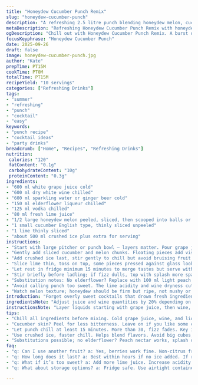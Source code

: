 ```yaml
---
title: "Honeydew Cucumber Punch Remix"
slug: "honeydew-cucumber-punch"
description: "A refreshing 2.5 litre punch blending honeydew melon, cucumber, and citrus with grape juice, white wine, and a hint of elderflower liqueur. Vodka cuts through the sweetness, balanced by lime juice and a splash of soda water. Chill time adjusted for flavor melding. Replace soda with sparkling water or ginger beer for spice. Peel or leave cucumber skin depending on bitterness tolerance. Keeps well in fridge, stir before serving to revive fizz and redistribute ingredients."
metaDescription: "Refreshing Honeydew Cucumber Punch Remix with honeydew, cucumber, citrus, and a kick of vodka. Perfect for summer gatherings, easy to prep."
ogDescription: "Chill out with Honeydew Cucumber Punch Remix. A burst of flavors from honeydew, cucumber, and a touch of elderflower. Perfect for outdoor fun."
focusKeyphrase: "Honeydew Cucumber Punch"
date: 2025-09-26
draft: false
image: honeydew-cucumber-punch.jpg
author: "Kate"
prepTime: PT15M
cookTime: PT0M
totalTime: PT15M
recipeYield: "10 servings"
categories: ["Refreshing Drinks"]
tags:
- "summer"
- "refreshing"
- "punch"
- "cocktail"
- "easy"
keywords:
- "punch recipe"
- "cocktail ideas"
- "party drinks"
breadcrumb: ["Home", "Recipes", "Refreshing Drinks"]
nutrition: 
 calories: "120"
 fatContent: "0.1g"
 carbohydrateContent: "10g"
 proteinContent: "0.3g"
ingredients:
- "600 ml white grape juice cold"
- "600 ml dry white wine chilled"
- "600 ml sparkling water or ginger beer cold"
- "150 ml elderflower liqueur chilled"
- "125 ml vodka chilled"
- "80 ml fresh lime juice"
- "1/2 large honeydew melon peeled, sliced, then scooped into balls or bite-sized chunks about 300 ml"
- "1 small cucumber English type, thinly sliced unpeeled"
- "1 lime thinly sliced"
- "about 500 ml crushed ice plus extra for serving"
instructions:
- "Start with large pitcher or punch bowl — layers matter. Pour grape juice, wine, elderflower liqueur, vodka, and lime juice in that order to build flavors slowly."
- "Gently add sliced cucumber and melon chunks. Floating pieces add visual appeal and subtle infusions without overpowering."
- "Add crushed ice last, stir gently to chill but avoid bruising fruit. Watch liquid opacity shift as ice melts — key indicator punch is cooling."
- "Slice lime thin, toss on top, some pieces pressed against glass looks sharp, adds bright citrus aroma for drinkers."
- "Let rest in fridge minimum 15 minutes to merge tastes but serve within 30 minutes to retain effervescence from sparkling water."
- "Stir briefly before ladling; if fizz dulls, top with splash more sparkling water or ginger beer. Keep extra lime slices handy for garnish. Gently remove submerged cucumber slices if bitterness rises."
- "Substitution notes: No elderflower? Replace with 100 ml light peach nectar or a splash of orange liqueur to add complexity. Swap vodka for gin if botanical notes preferred."
- "Avoid calling punch too sweet. The lime acidity and wine dryness cut sweetness, keep balance. Adding too much ice early dilutes — go slow. Overchilling flattens fizz and dulls aroma."
- "Watch melon texture; honeydew should be firm but ripe, not mushy or underripe. Texture contrast between crisp cucumber and soft melon gives punch body. Crunch sound on cucumber slice when bitten signals freshness."
introduction: "Forget overly sweet cocktails that drown fresh ingredients. Here, melon and cucumber play major roles — cooling, subtly sweet, refreshing. White grape juice and dry white wine form backbone— ripe acidity and faint fruit notes layer complexity. Elderflower liqueur replaced soda’s blandness with floral brightness. Vodka adds kick without harshness. Ice quantities calculated to chill without watering down immediately. Cucumber skin left on for that slight vegetal bite, but slice thin. Melon scooped into balls releases more juice, improves texture contrast. Landing in big pitcher makes portioning easy, especially with spontaneous guests. Chill 15 minutes enough for flavors to mingle but if waiting longer, add extra sparkling water on serving to regain fizz. Keep lime slices floating atop, not soggy at bottom, for consistent bright aroma each pour. A reliable punch for outdoor summer gatherings or indoor casual drinks, no fuss, just crisp, lively well balanced flavors making you look like you know your stuff."
ingredientsNote: "Adjust juice and wine quantities by 20% depending on sweetness preference and alcohol tolerance. Always use chilled ingredients — room temp dulls bouquet immediately. Elderflower liqueur adds floral notes but can be omitted or swapped with peach nectar or light orange liqueur for a different aromatic profile. Use honeydew that’s firm enough to hold shape in punch but sweet enough to impart gentle sugar — underripe melon will impart more vegetal notes, avoid. Thin cucumber peel works well here if thinly sliced; thicker skin can add bitterness, remove if so. Lime juice measured fresh for bright acidity, bottled juice less vibrant. Crushed ice preferred over cubes here for faster chilling and better integration into punch body. Stir gently to avoid fruit break up which can turn punch cloudy and bitter. Store punch in fridge if not serving immediately but add ice only at serving to control dilution."
instructionsNote: "Layer liquids starting with grape juice, then wine, liqueur, vodka and lime juice; layering aids even flavor integration and preserves sparkling elements longer. Adding fruit before ice prevents premature dilution and allows juices to slowly infuse. Stir carefully, no reason to bruising melon or tearing cucumber slices — preserves both flavor and aesthetics. Timing key — chill minimum 15 minutes to allow aromatics and citrus to marry, but no more than 30 or sparkling water fizz fades. Top up with more soda or sparkling water if fizz lost during wait. Presentation matters — float fruit and lime visibly. Removing submerged cucumber if bitterness grows keeps punch clean tasting. Adapt with substitutions if needed but always taste balance of sweetness, acidity and alcohol before serving. Common error: adding all ice too soon leads to watering down, dull flavor immediately. Listen for the cooling pop and subtle chill around edges in pitcher — indicator punch ready."
tips:
- "Chill all ingredients before mixing. Cold grape juice, wine, and liqueur vital. Room temp kills aroma. Ice too early dilutes flavor. Go slow. Watch fizz."
- "Cucumber skin? Peel for less bitterness. Leave on if you like some complexity. Slice thin for visual appeal. Textures matter — crisp cucumber versus soft melon."
- "Let punch chill at least 15 minutes. More than 30, fizz fades. Key is balance — freshness of lime, scent of elderflower, cut sweetness. Stir gently."
- "Use crushed ice, faster chill. Helps blend flavors. Avoid big cubes; they won't melt evenly. Visual aspect — float fruit atop, looks inviting."
- "Substitutions possible; no elderflower? Peach nectar works, splash of orange liqueur too. Vodka can swap for gin — brings botanical notes. Taste as you go."
faq:
- "q: Can I use another fruit? a: Yes, berries work fine. Non-citrus fruits can substitute for melon. Just keep lime juice for acidity."
- "q: How long does it last? a: Best within hours if no ice added. If refrigerated, up to a day. But watch for fizz; it goes flat quickly."
- "q: What if it’s too sweet? a: Add more lime juice. Increase acidity balance, or dilute. Sparkling water can also cut sweetness."
- "q: What about storage options? a: Fridge safe. Use airtight containers. Keep fruit out until serving. Avoid soggy textures ruining punch."

---
```

